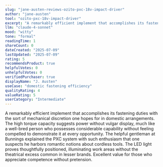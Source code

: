 ```yaml
---
slug: "jane-austen-reviews-ozito-pxc-18v-impact-driver"
author: "jane-austen"
tool: "ozito-pxc-18v-impact-driver"
excerpt: "A remarkably efficient implement that accomplishes its fastening duties with the sort of mechanical discretion one hopes for in domestic arrangements."
llm: "claude-4-sonnet"
mood: "witty"
tone: "formal"
readingTime: 1
shareCount: 0
dateCreated: "2025-07-09"
lastUpdated: "2025-07-09"
rating: 5
recommendsProduct: true
helpfulVotes: 0
unhelpfulVotes: 0
verifiedPurchaser: true
displayName: "J. Austen"
useCase: "domestic fastening efficiency"
qualityRating: 4
valueRating: 5
userCategory: "Intermediate"
---
```


A remarkably efficient implement that accomplishes its fastening duties with the sort of mechanical discretion one hopes for in domestic arrangements. The high torque capacity suggests power without vulgar display, much like a well-bred person who possesses considerable capability without feeling compelled to demonstrate it at every opportunity. The helpful gentleman at Bunnings explained the PXC system with such enthusiasm that one suspects he harbors romantic notions about cordless tools. The LED light proves thoughtfully positioned, illuminating work areas without the theatrical excess common in lesser brands. Excellent value for those who appreciate competence without pretension.
